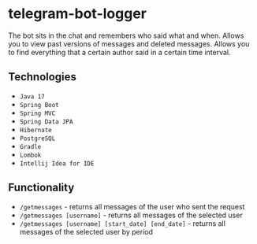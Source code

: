 # telegram-bot-logger

The bot sits in the chat and remembers who said what and when. Allows you to view past versions of messages and deleted
messages. Allows you to find everything that a certain author said in a certain time interval.

## Technologies

- ``Java 17``
- ``Spring Boot``
- ``Spring MVC``
- ``Spring Data JPA``
- ``Hibernate``
- ``PostgreSQL``
- ``Gradle``
- ``Lombok``
- ``Intellij Idea for IDE``

## Functionality

- ``/getmessages`` - returns all messages of the user who sent the request
- ``/getmessages [username]`` - returns all messages of the selected user
- ``/getmessages [username] [start_date] [end_date]`` - returns all messages of the selected user by period 
